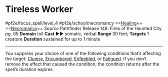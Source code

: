 # Tireless Worker
#pf2e/focus_spell/level_4 #pf2e/school/necromancy 
==[Healing](../../../../../TTRPGShare-Pathfinder-2E-Vault/rules/traits/healing.md)== ==[Necromancy](../../../../../TTRPGShare-Pathfinder-2E-Vault/rules/traits/necromancy.md)==
*Source* Pathfinder Release 148: Fires of the Haunted City pg. 65
**Domain** toil
**Cast** ►► somatic, verbal
**Range** 30 feet; **Targets** 1 creature
**Duration** sustained for up to 1 minute

---
You suppress your choice of one of the following conditions that’s affecting the target: [Clumsy](../../../Conditions/Clumsy.md), [Encumbered](../../../Conditions/Encumbered.md), [Enfeebled](../../../Conditions/Enfeebled.md), or [Fatigued](../../../Conditions/Fatigued.md). If you don’t remove the effect that caused the condition, the condition returns after the spell’s duration expires.